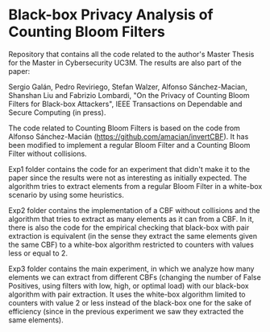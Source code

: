 # Black-box Privacy Analysis of Counting Bloom Filters
Repository that contains all the code related to the author's Master Thesis for the Master in Cybersecurity UC3M. The results are also part of the paper:

Sergio Galán, Pedro Reviriego, Stefan Walzer, Alfonso Sánchez-Macian, Shanshan Liu and Fabrizio Lombardi, "On the Privacy of Counting Bloom Filters for Black-box Attackers", IEEE Transactions on Dependable and Secure Computing (in press).

The code related to Counting Bloom Filters is based on the code from Alfonso Sánchez-Macián (https://github.com/amacian/invertCBF). It has been modified to implement a regular Bloom Filter and a Counting Bloom Filter without collisions.

Exp1 folder contains the code for an experiment that didn't make it to the paper since the results were not as interesting as initially expected. The algorithm tries to extract elements from a regular Bloom Filter in a white-box scenario by using some heuristics.

Exp2 folder contains the implementation of a CBF without collisions and the algorithm that tries to extract as many elements as it can from a CBF. In it, there is also the code for the empirical checking that black-box with pair extraction is equivalent (in the sense they extract the same elements given the same CBF) to a white-box algorithm restricted to counters with values less or equal to 2.

Exp3 folder contains the main experiment, in which we analyze how many elements we can extract from different CBFs (changing the number of False Positives, using filters with low, high, or optimal load) with our black-box algorithm with pair extraction. It uses the white-box algorithm limited to counters with value 2 or less instead of the black-box one for the sake of efficiency (since in the previous experiment we saw they extracted the same elements).
